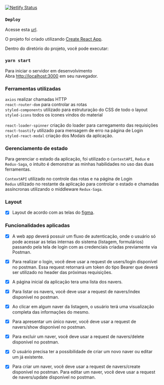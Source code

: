 [![Netlify Status](https://api.netlify.com/api/v1/badges/06cc765c-bf86-47a4-b5e7-7b99beb0fcdd/deploy-status)](https://app.netlify.com/sites/bernardonascimento-navers/deploys)

### `Deploy`

Acesse esta [url](https://bernardonascimento-navers.netlify.app/).

O projeto foi criado utilizando [Create React App](https://github.com/facebook/create-react-app).

Dentro do diretório do projeto, você pode executar:

### `yarn start`

Para iniciar o servidor em desenvolvimento <br />
Abra [http://localhost:3000](http://localhost:3000) em seu navegador.

### Ferramentas utilizadas

`axios` realizar chamadas HTTP <br />
`react-router-dom` para controlar as rotas <br />
`styled-components` utilizado para estruturação do CSS de todo o layout <br />
`styled-icons` todos os ícones vindos do material <br />  
`react-loader-spinner` criação do loader para carregamento das requisições <br />
`react-toastify` utilizado para mensagem de erro na página de Login <br />
`styled-react-modal` criação dos Modais da aplicação.

### Gerenciamento de estado

Para gerenciar o estado da aplicação, foi utilizado o `ContextAPI`, `Redux` e `Redux-Saga`, o intuito é demonstrar as minhas habilidades no uso das duas ferramentas.

`ContextAPI` utilizado no controle das rotas e na página de Login <br />
`Redux` utilizado no restante da aplicação para controlar o estado e chamadas assíncronas utilizando o middleware `Redux-Saga`.

### Layout

- [x] Layout de acordo com as telas do [figma](https://www.figma.com/file/II8UDFm2uJFZaD0FOPcinP/Teste-Front-End).

### Funcionalidades aplicadas

- [x] A web app deverá possuir um fluxo de autenticação, onde o usuário só pode acessar as telas internas do sistema (listagem, formulários) passando pela tela de login com as credenciais criadas previamente via Postman.

- [x] Para realizar o login, você deve usar a request de users/login disponível no postman. Essa request retornará um token do tipo Bearer que deverá ser utilizado no header das próximas requisições.

- [x] A página inicial da aplicação tera uma lista dos navers.

- [x] Para listar os navers, você deve usar a request de navers/index disponível no postman.

- [x] Ao clicar em algum naver da listagem, o usuário terá uma visualização completa das informações do mesmo.

- [x] Para apresentar um único naver, você deve usar a request de navers/show disponível no postman.

- [x] Para excluir um naver, você deve usar a request de navers/delete disponível no postman.

- [x] O usuário precisa ter a possibilidade de criar um novo naver ou editar um já existente.

- [x] Para criar um naver, você deve usar a request de navers/create disponível no postman. Para editar um naver, você deve usar a request de navers/update disponível no postman.